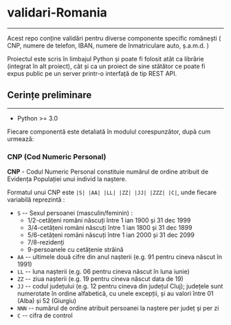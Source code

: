# validari-Romania
---

 Acest repo conține validări pentru diverse componente specific românești ( CNP, numere de telefon, IBAN, numere de înmatriculare auto, ș.a.m.d. )
 
  Proiectul este scris în limbajul Python și poate fi folosit atât ca librărie (integrat în alt proiect), cât și ca un proiect de sine stătător ce poate fi expus public pe un server printr-o interfață de tip REST API. 


## Cerințe preliminare
---

* Python >= 3.0

 
 Fiecare componentă este detaliată în modulul corespunzător, după cum urmează: 
 

### CNP (Cod Numeric Personal)

**CNP** -  Codul Numeric Personal constituie numărul de ordine atribuit de Evidența Populației unui individ la naștere. 

Formatul unui CNP este `|S| |AA| |LL| |ZZ| |JJ| |ZZZ| |C|`,  unde fiecare variabilă reprezintă :

 * `S` -- Sexul persoanei (masculin/feminin) :
     *   1/2-cetățeni români născuți între 1 ian 1900 și 31 dec 1999 
     *   3/4-cetățeni români născuți între 1 ian 1800 și 31 dec 1899 
     *   5/6-cetățeni români născuți între 1 ian 2000 și 31 dec 2099 
     *   7/8-rezidenți 
     *   9-persoanele cu cetățenie străină 
 * `AA` --  ultimele două cifre din anul nașterii (e.g. 91 pentru cineva născut în 1991) 
 * `LL` --  luna nașterii (e.g. 06 pentru cineva născut în luna iunie) 
 * `ZZ` --  ziua nașterii (e.g. 19 pentru cineva născut data de 19)
 * `JJ` --  codul județului (e.g. 12 pentru cineva din județul Cluj); județele sunt numerotate în ordine alfabetică, cu unele excepții, și au valori între 01 (Alba) și 52 (Giurgiu) 
 * `NNN` --  numărul de ordine atribuit persoanei la naștere per județ și per zi
 * `C` -- cifra de control
 
